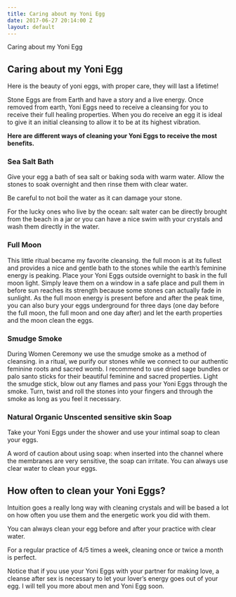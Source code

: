 ```yaml
---
title: Caring about my Yoni Egg
date: 2017-06-27 20:14:00 Z
layout: default
---
```


<section id="home" class="module-hero module-parallax module-fade module-full-height bg-dark-50" data-background="{{ site.baseurl }}{% link /assets/images2/30.jpg %}">

  <div class="hs-caption container">
    <div class="caption-content">
      <div class="hs-title-size-3 font-alt m-b-20">
      Caring about my Yoni Egg
      </div>
    </div>
  </div>

</section >

<div class="wrapper">
<div class="container-fluid">

<div class="row relative">

<div class="col-sm-12 col-md-12">

<section id="bless" markdown="1">



# Caring about my Yoni Egg

Here is the beauty of yoni eggs, with proper care, they will last a lifetime!

Stone Eggs are from Earth and have a story and a live energy. Once removed from earth, Yoni Eggs need to receive a cleansing for you to receive their full healing properties.
When you do receive an egg it is ideal to give it an initial cleansing to allow it to be at its highest vibration.

**Here are different ways of cleaning your Yoni Eggs to receive the most benefits.**

### Sea Salt Bath
Give your egg a bath of sea salt or baking soda with warm water.
Allow the stones to soak overnight and then rinse them with clear water.

<span class="pink-font">
Be careful to not boil the water as it can damage your stone.
</span>

For the lucky ones who live by the ocean: salt water can be directly brought from the beach in a jar or you can have a nice swim with your crystals and wash them directly in the water.

### Full Moon
This little ritual became my favorite cleansing.
the full moon is at its fullest and provides a nice and gentle bath to the stones while the earth’s feminine energy is peaking.
Place your Yoni Eggs outside overnight to bask in the full moon light. Simply leave them on a window in a safe place and pull them in before sun reaches its strength because some stones can actually fade in sunlight.
As the full moon energy is present before and after the peak time, you can also bury your eggs underground for three days (one day before the full moon, the full moon and one day after) and let the earth properties and the moon clean the eggs.

### Smudge Smoke
During Women Ceremony we use the smudge smoke as a method of cleansing. in a ritual, we purify our stones  while we connect to our authentic feminine roots and sacred womb.
I recommend to use dried sage bundles or palo santo sticks for their beautiful feminine and sacred properties.
Light the smudge stick, blow out any flames and pass your Yoni Eggs through the smoke. Turn, twist and roll the stones into your fingers and through the smoke as long as you feel it necessary.

### Natural Organic Unscented sensitive skin Soap
Take your Yoni Eggs under the shower and use your intimal soap to clean your eggs.

<span class="pink-font">
A word of caution about using soap: when inserted into the channel where the membranes are very sensitive, the soap can irritate. You can always use clear water to clean your eggs.
</span>

## How often to clean your Yoni Eggs?

Intuition goes a really long way with cleaning crystals and will be based a lot on how often you use them and the energetic work you did with them.

You can always clean your egg before and after your practice with clear water.

For a regular practice of 4/5 times a week, cleaning once or twice a month is perfect.

Notice that if you use your Yoni Eggs with your partner for making love, a cleanse after sex is necessary to let your lover’s energy goes out of your egg.
I will tell you more about men and Yoni Egg soon.


</section>

</div>
</div>
</div>
</div>
